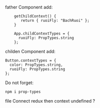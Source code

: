 father Component 
    add: 
    
        getChildContext() {
           return { ruoiFly: "BachRuoi" };
        }
    
        App.childContextTypes = {
          ruoiFly: PropTypes.string
        };
        
childen Component 
    add: 
    
    Button.contextTypes = {
      color: PropTypes.string,
      ruoiFly: PropTypes.string
    };


    
        
Do not forget: 

    npm i prop-types
file Connect redux then context undefined ?

